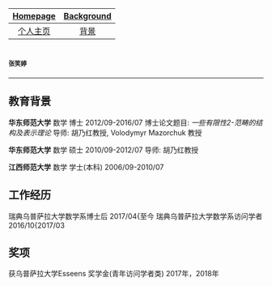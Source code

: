 [Homepage](https://xt-zhang.github.io)  | [Background](https://xt-zhang.github.io/BG)  
:---: | :---: 
[个人主页](https://xt-zhang.github.io/zxt)  | [背景](https://xt-zhang.github.io/BJ)  

# <span style="font-family:STKaiti;font-size:12;font-color:blue">张笑婷 </span> 
---

## 教育背景
**华东师范大学** 数学 博士 2012/09-2016/07
博士论文题目: *一些有限性2-范畴的结构及表示理论*
导师: 胡乃红教授, Volodymyr Mazorchuk 教授

**华东师范大学** 数学 硕士 2010/09-2012/07
导师: 胡乃红教授

**江西师范大学** 数学 学士(本科) 2006/09-2010/07

## 工作经历
瑞典乌普萨拉大学数学系博士后 2017/04{至今
瑞典乌普萨拉大学数学系访问学者 2016/10{2017/03

## 奖项
获乌普萨拉大学Esseens 奖学金(青年访问学者类) 2017年，2018年
